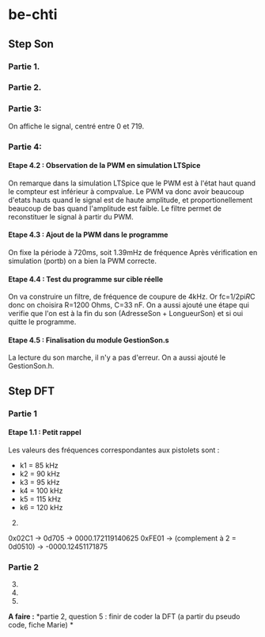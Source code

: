 # be-chti


## **Step Son**
### Partie 1.
### Partie 2.
### Partie 3: 
On affiche le signal, centré entre 0 et 719. 

### Partie 4:
#### Etape 4.2 : Observation de la PWM en simulation LTSpice
On remarque dans la simulation LTSpice que le PWM est à l'état haut quand le compteur est inférieur à compvalue.
Le PWM va donc avoir beaucoup d'etats hauts quand le signal est de haute amplitude, et proportionellement beaucoup de bas quand l'amplitude est faible. Le filtre permet de reconstituer le signal à partir du PWM.

#### Etape 4.3 : Ajout de la PWM dans le programme
On fixe la période à 720ms, soit 1.39mHz de fréquence
Après vérification en simulation (portb) on a bien la PWM correcte.

#### Etape 4.4 : Test du programme sur cible réelle 
On va construire un filtre, de fréquence de coupure de 4kHz. Or fc=1/2pi*R*C donc on choisira R=1200 Ohms, C=33 nF.
On a aussi ajouté une étape qui verifie que l'on est à la fin du son (AdresseSon + LongueurSon) et si oui quitte le programme.

#### Etape 4.5 : Finalisation du module GestionSon.s

La lecture du son marche, il n'y a pas d'erreur. On a aussi ajouté le GestionSon.h.



## **Step DFT**
### Partie 1

#### Etape 1.1 : Petit rappel

Les valeurs des fréquences correspondantes aux pistolets sont :
* k1 = 85 kHz
* k2 = 90 kHz
* k3 = 95 kHz
* k4 = 100 kHz
* k5 = 115 kHz
* k6 = 120 kHz

2. 
0x02C1 → 0d705    -> 0000.172119140625
0xFE01 -> (complement à 2 = 0d0510) -> -0000.12451171875


### Partie 2
3.
4.
5.


**A faire :** *partie 2, question 5 : finir de coder la DFT (a partir du pseudo code, fiche Marie) *